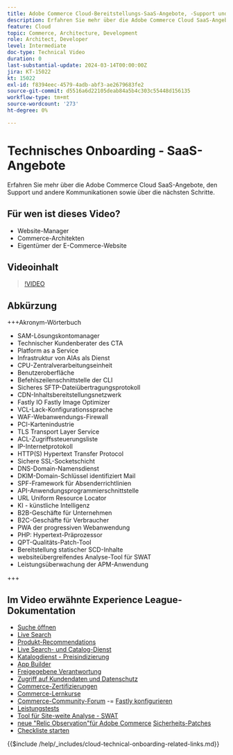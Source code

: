 ```yaml
---
title: Adobe Commerce Cloud-Bereitstellungs-SaaS-Angebote, -Support und andere Mitteilungen sowie einige nächste Schritte
description: Erfahren Sie mehr über die Adobe Commerce Cloud SaaS-Angebote, den Support und andere Kommunikationen sowie über die nächsten Schritte.
feature: Cloud
topic: Commerce, Architecture, Development
role: Architect, Developer
level: Intermediate
doc-type: Technical Video
duration: 0
last-substantial-update: 2024-03-14T00:00:00Z
jira: KT-15022
kt: 15022
exl-id: f8394eec-4579-4adb-abf3-ae2679683fe2
source-git-commit: d5516a6d22105deab84a5b4c303c55448d156135
workflow-type: tm+mt
source-wordcount: '273'
ht-degree: 0%

---
```


# Technisches Onboarding - SaaS-Angebote

Erfahren Sie mehr über die Adobe Commerce Cloud SaaS-Angebote, den Support und andere Kommunikationen sowie über die nächsten Schritte.

## Für wen ist dieses Video?

- Website-Manager
- Commerce-Architekten
- Eigentümer der E-Commerce-Website

## Videoinhalt

>[!VIDEO](https://video.tv.adobe.com/v/3427902?learn=on)

## Abkürzung

+++Akronym-Wörterbuch

- SAM-Lösungskontomanager
- Technischer Kundenberater des CTA
- Platform as a Service
- Infrastruktur von AIAs als Dienst
- CPU-Zentralverarbeitungseinheit
- Benutzeroberfläche
- Befehlszeilenschnittstelle der CLI
- Sicheres SFTP-Dateiübertragungsprotokoll
- CDN-Inhaltsbereitstellungsnetzwerk
- Fastly IO Fastly Image Optimizer
- VCL-Lack-Konfigurationssprache
- WAF-Webanwendungs-Firewall
- PCI-Kartenindustrie
- TLS Transport Layer Service
- ACL-Zugriffssteuerungsliste
- IP-Internetprotokoll
- HTTP(S) Hypertext Transfer Protocol
- Sichere SSL-Socketschicht
- DNS-Domain-Namensdienst
- DKIM-Domain-Schlüssel identifiziert Mail
- SPF-Framework für Absenderrichtlinien
- API-Anwendungsprogrammierschnittstelle
- URL Uniform Resource Locator
- KI - künstliche Intelligenz
- B2B-Geschäfte für Unternehmen
- B2C-Geschäfte für Verbraucher
- PWA der progressiven Webanwendung
- PHP: Hypertext-Präprozessor
- QPT-Qualitäts-Patch-Tool
- Bereitstellung statischer SCD-Inhalte
- websiteübergreifendes Analyse-Tool für SWAT
- Leistungsüberwachung der APM-Anwendung

+++

## Im Video erwähnte Experience League-Dokumentation

- [Suche öffnen](https://experienceleague.adobe.com/docs/commerce-cloud-service/user-guide/configure/service/opensearch.html)
- [Live Search](https://experienceleague.adobe.com/docs/commerce-merchant-services/live-search/overview.html)
- [Produkt-Recommendations](https://experienceleague.adobe.com/docs/commerce-merchant-services/product-recommendations/overview.html)
- [Live Search- und Catalog-Dienst](https://experienceleague.adobe.com/docs/events/adobe-developers-live-recordings/2023/nov2023/nov-commerce/commerce-search-and-catalog-service.html)
- [Katalogdienst - Preisindizierung](https://experienceleague.adobe.com/docs/commerce-merchant-services/price-indexer/price-indexing.html)
- [App Builder](https://experienceleague.adobe.com/docs/commerce-learn/tutorials/adobe-developer-app-builder/app-builder-technical-overview.html)
- [Freigegebene Verantwortung](https://experienceleague.adobe.com/docs/commerce-operations/security-and-compliance/shared-responsibility.html)
- [Zugriff auf Kundendaten und Datenschutz](https://experienceleague.adobe.com/docs/commerce-knowledge-base/kb/announcements/commerce-announcements/adobe-support-customer-data-access-and-privacy.html)
- [Commerce-Zertifizierungen](https://experienceleague.adobe.com/docs/certification/program/technical-certifications/ac/ac-overview.html)
- [Commerce-Lernkurse](https://learning.adobe.com/catalog.html?products=Commerce)
- [Commerce-Community-Forum](https://community.magento.com/)
-= [Fastly konfigurieren](https://experienceleague.adobe.com/docs/commerce-cloud-service/user-guide/cdn/setup-fastly/fastly-configuration.html)
- [ Leistungstests](https://experienceleague.adobe.com/docs/commerce-operations/deliver-commerce-at-scale/launch.html)
- [Tool für Site-weite Analyse - SWAT](https://experienceleague.adobe.com/docs/commerce-knowledge-base/kb/support-tools/site-wide-analysis-tool/swat-tool-overview.html?)
- [neue &quot;Relic Observation&quot;für Adobe Commerce](https://experienceleague.adobe.com/docs/commerce-operations/tools/observation-for-adobe-commerce/intro.html)
  [Sicherheits-Patches](https://experienceleague.adobe.com/docs/commerce-operations/release/notes/security-patches/overview.html)
- [Checkliste starten](https://experienceleague.adobe.com/docs/commerce-cloud-service/user-guide/launch/checklist.html)

{{$include /help/_includes/cloud-technical-onboarding-related-links.md}}
